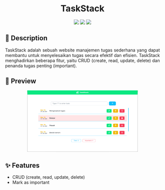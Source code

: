 <!-- Title -->
<div align="center">
    <h1>TaskStack</h1>
</div>

<!-- Badges -->
<div align="center">
    <img src="https://img.shields.io/badge/JavaScript-323330?style=for-the-badge&logo=javascript&logoColor=F7DF1E" /> 
    <img src="https://img.shields.io/badge/HTML5-E34F26?style=for-the-badge&logo=html5&logoColor=white" /> 
    <img src="https://img.shields.io/badge/CSS3-1572B6?style=for-the-badge&logo=css3&logoColor=white" />
</div>

<!-- Descriptions -->
<h2>
    📝 Description
</h2>
<p align="justify">
TaskStack adalah sebuah website manajemen tugas sederhana yang dapat membantu untuk menyelesaikan tugas secara efektif dan efisien. TaskStack menghadirkan beberapa fitur, yaitu CRUD (create, read, update, delete) dan penanda tugas penting (important).
</p>

<!-- Preview -->
<h2>
    📸 Preview
</h2>
<div align="center">
    <img src="https://github.com/naufalhanif25/2325_Tugas2_ToDoList/blob/main/assets/preview.png" alt="preview" style="width: 360px; max-width: 100%; height: 200px; max-height: 100%"></img>
</div>

<!-- Features -->
<h2>
    ✨ Features
</h2>
<ul>
    <li>CRUD (create, read, update, delete)</li>
    <li>Mark as important</li>
</ul>